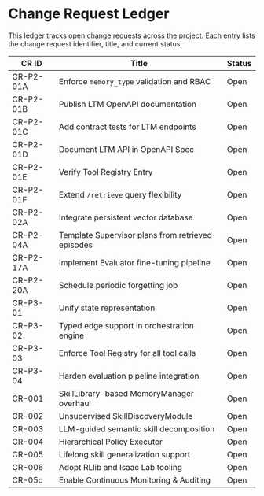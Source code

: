 # Change Request Ledger

This ledger tracks open change requests across the project. Each entry lists the change request identifier, title, and current status.

| CR ID | Title | Status |
|-------|-------|--------|
| CR-P2-01A | Enforce `memory_type` validation and RBAC | Open |
| CR-P2-01B | Publish LTM OpenAPI documentation | Open |
| CR-P2-01C | Add contract tests for LTM endpoints | Open |
| CR-P2-01D | Document LTM API in OpenAPI Spec | Open |
| CR-P2-01E | Verify Tool Registry Entry | Open |
| CR-P2-01F | Extend `/retrieve` query flexibility | Open |
| CR-P2-02A | Integrate persistent vector database | Open |
| CR-P2-04A | Template Supervisor plans from retrieved episodes | Open |
| CR-P2-17A | Implement Evaluator fine-tuning pipeline | Open |
| CR-P2-20A | Schedule periodic forgetting job | Open |
| CR-P3-01 | Unify state representation | Open |
| CR-P3-02 | Typed edge support in orchestration engine | Open |
| CR-P3-03 | Enforce Tool Registry for all tool calls | Open |
| CR-P3-04 | Harden evaluation pipeline integration | Open |
| CR-001 | SkillLibrary-based MemoryManager overhaul | Open |
| CR-002 | Unsupervised SkillDiscoveryModule | Open |
| CR-003 | LLM-guided semantic skill decomposition | Open |
| CR-004 | Hierarchical Policy Executor | Open |
| CR-005 | Lifelong skill generalization support | Open |
| CR-006 | Adopt RLlib and Isaac Lab tooling | Open |
| CR-05c | Enable Continuous Monitoring & Auditing | Open |
